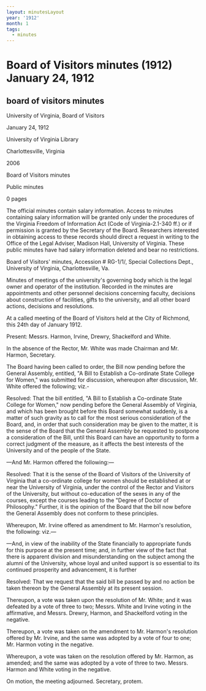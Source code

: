 ```yaml
---
layout: minutesLayout
year: '1912'
month: 1
tags:
  - minutes
---
```

Board of Visitors minutes (1912) January 24, 1912
=================================================

board of visitors minutes
-------------------------

University of Virginia, Board of Visitors

January 24, 1912

University of Virginia Library

Charlottesville, Virginia

2006

Board of Visitors minutes

Public minutes

0 pages

The official minutes contain salary information. Access to minutes containing salary information will be granted only under the procedures of the Virginia Freedom of Information Act (Code of Virginia-2.1-340 ff.) or if permission is granted by the Secretary of the Board. Researchers interested in obtaining access to these records should direct a request in writing to the Office of the Legal Adviser, Madison Hall, University of Virginia. These public minutes have had salary information deleted and bear no restrictions.

Board of Visitors' minutes, Accession # RG-1/1/, Special Collections Dept., University of Virginia, Charlottesville, Va.

Minutes of meetings of the university's governing body which is the legal owner and operator of the institution. Recorded in the minutes are appointments and other personnel decisions concerning faculty, decisions about construction of facilities, gifts to the university, and all other board actions, decisions and resolutions.

At a called meeting of the Board of Visitors held at the City of Richmond, this 24th day of January 1912.

Present: Messrs. Harmon, Irvine, Drewry, Shackelford and White.

In the absence of the Rector, Mr. White was made Chairman and Mr. Harmon, Secretary.

The Board having been called to order, the Bill now pending before the General Assembly, entitled, "A Bill to Establish a Co-ordinate State College for Women," was submitted for discussion, whereupon after discussion, Mr. White offered the following; viz.-

Resolved: That the bill entitled, "A Bill to Establish a Co-ordinate State College for Women," now pending before the General Assembly of Virginia, and which has been brought before this Board somewhat suddenly, is a matter of such gravity as to call for the most serious consideration of the Board, and, in order that such consideration may be given to the matter, it is the sense of the Board that the General Assembly be requested to postpone a consideration of the Bill, until this Board can have an opportunity to form a correct judgment of the measure, as it affects the best interests of the University and of the people of the State.

—And Mr. Harmon offered the following:—

Resolved: That it is the sense of the Board of Visitors of the University of Virginia that a co-ordinate college for women should be established at or near the University of Virginia, under the control of the Rector and Visitors of the University, but without co-education of the sexes in any of the courses, except the courses leading to the "Degree of Doctor of Philosophy." Further, it is the opinion of the Board that the bill now before the General Assembly does not conform to these principles.

Whereupon, Mr. Irvine offered as amendment to Mr. Harmon's resolution, the following: viz.—

—And, in view of the inability of the State financially to appropriate funds for this purpose at the present time; and, in further view of the fact that there is apparent division and misunderstanding on the subject among the alumni of the University, whose loyal and united support is so essential to its continued prosperity and advancement, it is further

Resolved: That we request that the said bill be passed by and no action be taken thereon by the General Assembly at its present session.

Thereupon, a vote was taken upon the resolution of Mr. White; and it was defeated by a vote of three to two; Messrs. White and Irvine voting in the affirmative, and Messrs. Drewry, Harmon, and Shackelford voting in the negative.

Thereupon, a vote was taken on the amendment to Mr. Harmon's resolution offered by Mr. Irvine, and the same was adopted by a vote of four to one; Mr. Harmon voting in the negative.

Whereupon, a vote was taken on the resolution offered by Mr. Harmon, as amended; and the same was adopted by a vote of three to two. Messrs. Harmon and White voting in the negative.

On motion, the meeting adjourned. Secretary, protem.
